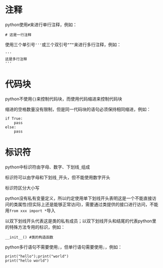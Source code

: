 # 注释

python使用`#`来进行单行注释，例如：

```
# 这是一行注释
```

使用三个单引号`'''`或三个双引号`“”“`来进行多行注释，例如：

```
'''
这是多行注释
'''
```

# 代码块

python不使用`{}`来控制代码块，而使用代码缩进来控制代码块

缩进的空格数量没有限制，但是同一代码块的语句必须保持相同缩进，例如：

```
if True:
    pass
else:
    pass
```

# 标识符

python中标识符由字母、数字、下划线`_`组成

标识符可以由字母和下划线`_`开头，但不能使用数字开头

标识符区分大小写

python没有私有变量定义，所以约定使用单下划线开头表明这是一个不能直接访问的类属性\(但实际上还是能够正常访问\)，需要通过类提供的接口进行访问，不能用`from xxx import *`导入

以双下划线开头代表这是类的私有成员；以双下划线开头和结尾的代表python里的特殊方法专用的标识，例如：

```
__init__() #类的构造函数
```

python多行语句不需要使用`;`，但单行语句需要使用`;`，例如：

```
print("hello");print("world")
print("hello world")
```




